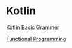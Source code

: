 # Kotlin 

[Kotlin Basic Grammer](./notes/Kotlin-Basic-Grammer.md)

[Functional Programming](./notes/Functional-Programming.md)